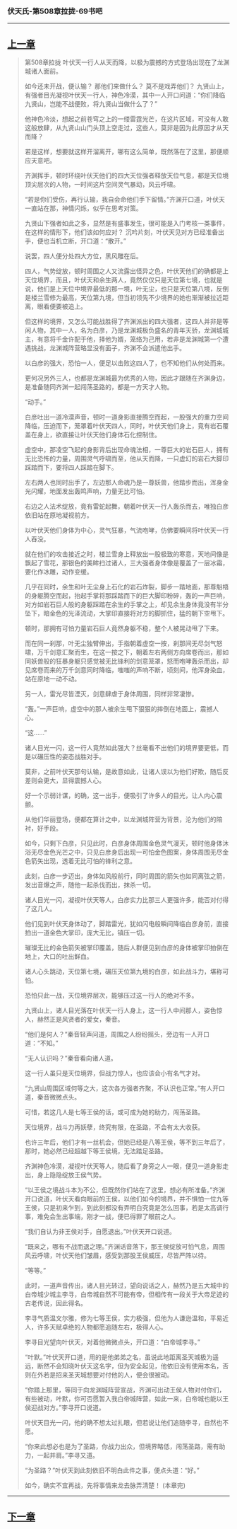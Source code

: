 ### 伏天氏-第508章拉拢-69书吧

--------
[上一章](./99f32b7f11a6585170e329a2a3f6ebf6.md)
--------


>
>
>
>第508章拉拢
>叶伏天一行人从天而降，以极为震撼的方式登场出现在了龙渊城诸人面前。
>
>如今还未开战，便认输？
>那他们来做什么？
>莫不是戏弄他们？
>九贤山上，有强者目光凝视叶伏天一行人，神色冷漠，其中一人开口问道：“你们降临九贤山，岂能不战便败，将九贤山当做什么了？”
>
>他神色冷淡，想起之前苍穹之上的一缕雷霆光芒，在这片区域，可没有人敢这般放肆，从九贤山山门头顶上空走过，这些人，莫非是因为此原因才从天而降？
>
>若是这样，想要就这样开溜离开，哪有这么简单，既然落在了这里，那便顺应天意吧。
>
>齐渊挥手，顿时环绕叶伏天他们的四大天位强者释放天位气息，都是天位境顶尖层次的人物，一时间这片空间灵气暴动，风云呼啸。
>
>“若是你们受伤，再行认输，我自会命他们手下留情。”齐渊开口道，叶伏天一直站在那，神情闪烁，似乎在思考对策。
>
>九贤山下强者如此之多，显然是有盛事发生，很可能是入门考核一类事件，在这样的情形下，他们该如何应对？
>沉吟片刻，叶伏天见对方已经准备出手，便也当机立断，开口道：“散开。”
>
>说罢，四人便分处四大方位，黑风雕在后。
>
>四人，气势绽放，顿时周围之人又流露出怪异之色，叶伏天他们的确都是上天位境界，而且，叶伏天和余生两人，竟然仅仅只是天位第七境，也就是说，他们是上天位中境界最低的那一境，叶无尘，也只是天位第八境，反倒是楼兰雪修为最高，天位第九境，但当初领先不少境界的她也渐渐被拉近距离，眼看便要被追上。
>
>但这样的境界，又怎么可能战胜得了齐渊派出的四大强者，这四人并非是等闲人物，其中一人，名为白彦，乃是龙渊城极负盛名的青年天骄，龙渊城城主，有意将千金许配于他，择他为婿，笼络为己用，若非是龙渊城第一个遭遇挑战，龙渊城阵营略显没有面子，齐渊不会派遣他出手。
>
>以白彦的强大，恐怕一人，便足以击败这四人了，也不知他们从何处而来。
>
>更何况另外三人，也都是龙渊城最为优秀的人物，因此才跟随在齐渊身边，是准备随同齐渊一起闯荡圣路的，都是一方天才人物。
>
>“动手。”
>
>白彦吐出一道冷漠声音，顿时一道身影直接腾空而起，一股强大的重力空间降临，压迫而下，笼罩着叶伏天四人，同时，叶伏天他们身上，竟有岩石覆盖在身上，欲直接让叶伏天他们身体石化控制住。
>
>虚空中，那凌空飞起的身影背后出现命魂法相，一尊巨大的岩石巨人，拥有无比恐怖的力量，周围灵气呼啸而至，他从天而降，一只虚幻的岩石大脚印踩踏而下，要将四人踩踏在脚下。
>
>左右两人也同时出手了，左边那人命魂乃是一尊妖兽，他踏步而出，浑身金光闪耀，地面发出轰鸣声响，力量无比可怕。
>
>右边之人法术绽放，竟有雷蛇起舞，朝着叶伏天一行人轰杀而去，唯独白彦依旧站在原地凝视前方。
>
>以叶伏天他们身体为中心，灵气狂暴，气流咆哮，仿佛要瞬间将叶伏天一行人吞没。
>
>就在他们的攻击接近之时，楼兰雪身上释放出一股极致的寒意，天地间像是飘起了雪花，那银色的美眸扫过诸人，三大强者身体像是覆盖了一层冰霜，要化作冰雕，动作变缓。
>
>几乎在同时，余生和叶无尘身上石化的岩石炸裂，脚步一踏地面，那尊魁梧的身躯腾空而起，抬起手掌将那踩踏而下的巨大脚印粉碎，轰的一声巨响，对方如岩石巨人般的身躯踩踏在余生的手掌之上，却见余生身体竟没有半分坠下，暗金色的光泽流动，大掌印直接将对方的脚抓住，猛的朝下空甩下。
>
>顿时，那拥有可怕力量岩石巨人竟然身躯不稳，整个人被晃动甩了下来。
>
>而在同一刹那，叶无尘独臂伸出，手指朝着虚空一按，刹那间无尽剑气怒啸，万千剑意汇聚而生，在这一按之下，朝着左右两侧方向席卷而出，那如同妖兽般的狂暴身躯只感觉被无比锋利的剑意笼罩，怒而咆哮轰杀而出，却见席卷而来的万千剑意同时降临，嗤嗤的声响不断，顷刻间，他浑身染血，站在原地一动不动。
>
>另一人，雷光尽皆湮灭，剑意肆虐于身体周围，同样非常凄惨。
>
>“轰。”一声巨响，虚空中的那人被余生甩下狠狠的摔倒在地面上，震撼人心。
>
>“这……”
>
>诸人目光一闪，这一行人竟然如此强大？丝毫看不出他们的境界要更低，而是以碾压性的姿态战胜对手。
>
>莫非，之前叶伏天那句认输，是故意如此，让诸人误以为他们好欺，随后反差则会更大，显得震撼人心。
>
>好一个示弱计谋，的确，这一出手，便吸引了许多人的目光，让人内心震颤。
>
>从他们华丽登场，便都在算计之中，以龙渊城阵营为背景，沦为他们的陪衬，好手段。
>
>如今，只剩下白彦，只见此时，白彦身体周围金色灵气漫天，顿时他身体沐浴无尽金色光芒之中，只见白彦身后出现一可怕金色图案，身体周围无尽金色箭矢出现，透着无比可怕的锋利之意。
>
>此刻，白彦一步迈出，身体如风般前行，同时周围的箭矢也如同离弦之箭，发出音爆之声，随他一起杀伐而出，抹杀一切。
>
>诸人目光一闪，凝视叶伏天等人，白彦实力比那三人更强许多，能否对付得了这几人。
>
>他们见到叶伏天身体动了，脚踏雷光，犹如闪电般瞬间降临白彦身前，直接拍出一道金色大掌印，庞大无比，镇压一切。
>
>璀璨无比的金色箭矢被掌印覆盖，随后人群便见到白彦的身体被掌印拍倒在地上，大口的吐出鲜血。
>
>诸人心头跳动，天位第七境，碾压天位第九境的白彦，如此战斗力，堪称可怕。
>
>恐怕只此一战，天位境界层次，能够压过这一行人的绝对不多。
>
>九贤山上，诸人目光落在叶伏天一行人身上，这一行人中间那人，姿色惊人，赫然正是风贤者的爱女，秦音。
>
>“他们是何人？”秦音轻声问道，周围之人纷纷摇头，旁边有一人开口道：“不知。”
>
>“无人认识吗？”秦音看向诸人道。
>
>这一行人虽只是天位境界，但战力惊人，也应该会小有名气才对。
>
>“九贤山周围区域何等之大，这次各方强者齐聚，不认识也正常。”有人开口道，秦音微微点头。
>
>可惜，若这几人是七等王侯的话，或可成为她的助力，闯荡圣路。
>
>天位境界，战斗力再妖孽，终究有限，在圣路，不会有太大收获。
>
>也许三年后，他们才有一丝机会，但她已经是八等王侯，等不到三年后了，那时，她必然已经超越下等王侯境，无法踏足圣路。
>
>齐渊神色冷漠，凝视叶伏天等人，随后看了身旁之人一眼，便见一道身影走出，身上隐隐绽放王侯气势。
>
>“以王侯之境战斗本为不公，但既然你们站在了这里，想必有所准备。”齐渊开口说道，叶伏天看向眼前的王侯，以他们如今的境界，并不惧怕一位九等王侯，只是初来乍到，到此刻都没有弄明白究竟是怎么回事，若是太高调行事，难免会生出事端，刚才一战，便已得罪了眼前之人。
>
>“我们自认为非王侯对手，自愿退出。”叶伏天开口说道。
>
>“既来之，哪有不战而退之理。”齐渊话音落下，那王侯绽放可怕气息，周围风云呼啸，叶伏天他们皱眉，感受到那股王侯威压，尽皆严阵以待。
>
>“等等。”
>
>此时，一道声音传出，诸人目光转过，望向说话之人，赫然乃是五大城中的白帝城少城主李寻，白帝城自然不可能有帝，但相传有一段关于大帝足迹的古老传说，因此得名。
>
>李寻气质温文尔雅，修为七等王侯，实力极强，但他为人谦逊温和，平易近人，许多天赋卓绝的人物都愿追随左右，极得人心。
>
>李寻目光望向叶伏天，对着他微微点头，开口道：“白帝城李寻。”
>
>“叶默。”叶伏天开口道，用的是他弟弟之名，虽说此地距离圣天城极为遥远，断然不会知晓叶伏天这名字，但为安全起见，他依旧没有使用本名，否则在外若是招来圣天城想要对付他的人，便会很被动。
>
>“你踏上那里，等同于向龙渊城阵营宣战，齐渊可出动王侯人物对付你们，有些被动，叶默，你可否愿暂入我白帝城阵营，如此一来，白帝城也能以王侯迎战对方。”李寻开口说道。
>
>叶伏天目光一闪，他的确不想太过扎眼，但若说让他们追随李寻，自然也不愿。
>
>“你来此想必也是为了圣路，你战力出众，但境界略低，闯荡圣路，需有助力，一起并肩。”李寻又道。
>
>“为圣路？”叶伏天到此刻依旧不明白此件之事，便点头道：“好。”
>
>如今，确实不宜再战，先将事情来龙去脉弄清楚！
>(本章完)
>
>

--------
[下一章](./5d4706e650e8c79eaf444cdeb5e30eed.md)
--------
